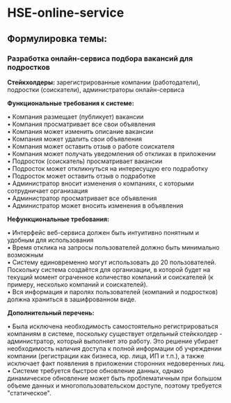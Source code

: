 # HSE-online-service

## Формулировка темы: 
### Разработка онлайн-сервиса подбора вакансий для подростков

**Стейкхолдеры:** зарегистрированные компании (работодатели), подростки (соискатели), администраторы онлайн-сервиса

**Функциональные требования к системе:**

• Компания размещает (публикует) вакансии  
• Компания просматривает все свои объявления  
• Компания может изменить описание вакансии  
• Компания может удалить свои объявления  
• Компания может оставить отзыв о работе соискателя  
• Компания может получать уведомления об откликах в приложении  
• Подросток (соискатель) просматривает вакансии  
• Подросток может откликнуться на интересущую его подработку  
• Подросток может оставить отзыв о подработке  
• Администратор вносит изменения о компаниях, с которыми сотрудничает организация  
• Администратор просматривает все объявления  
• Администратор может вносить изменения в объявления  

**Нефункциональные требования:**

• Интерфейс веб-сервиса должен быть интуитивно понятным и удобным для использования  
• Время отклика на запросы пользователей должно быть минимально возможным  
• Систему единовременно могут использовать до 20 пользователей. Поскольку система создаётся для организации, в которой будет на текущий момент ограченное количество компаний и соискателей (к примеру, несколько компаний и соискателей).  
• Вся информация и паролях пользователей (компаний и подростков) должна храниться в зашифрованном виде.  

**Дополнительный перечень:**

• Была исключена необходимость самостоятельно регистрироваться компаниям в системе, поскольку существует отдельный стейкхолдер - администратор, который выполняет это работу. Это решение убирает необходимость наличия доступа к полной информации об учреждении компании (регистрации как бизнеса, юр. лица, ИП и т.п.), а также исключает факт появления в приложении сторонних недоверенных лиц.  
• Системе требуется быстрое обновление данных, однако динамическое обновление может быть проблематичным при большом объеме данных и многопользовательском доступе, поэтому требуется "статическое".  
